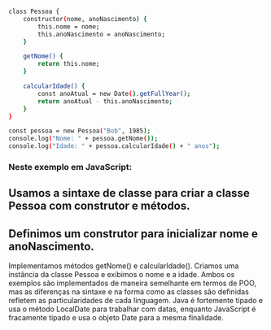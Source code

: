 ``` bash

class Pessoa {
    constructor(nome, anoNascimento) {
        this.nome = nome;
        this.anoNascimento = anoNascimento;
    }

    getNome() {
        return this.nome;
    }

    calcularIdade() {
        const anoAtual = new Date().getFullYear();
        return anoAtual - this.anoNascimento;
    }
}

const pessoa = new Pessoa("Bob", 1985);
console.log("Nome: " + pessoa.getNome());
console.log("Idade: " + pessoa.calcularIdade() + " anos");

```

### Neste exemplo em JavaScript:

## Usamos a sintaxe de classe para criar a classe Pessoa com construtor e métodos.
## Definimos um construtor para inicializar nome e anoNascimento.
Implementamos métodos getNome() e calcularIdade().
Criamos uma instância da classe Pessoa e exibimos o nome e a idade.
Ambos os exemplos são implementados de maneira semelhante em termos de POO, mas as diferenças na sintaxe e na forma como as classes são definidas refletem as particularidades de cada linguagem. Java é fortemente tipado e usa o método LocalDate para trabalhar com datas, enquanto JavaScript é fracamente tipado e usa o objeto Date para a mesma finalidade.

